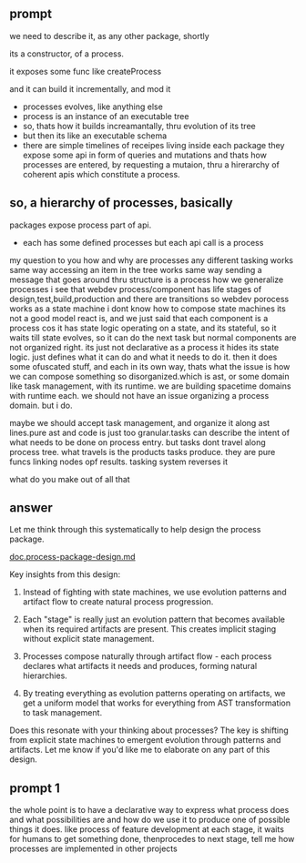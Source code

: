 ## prompt
we need to describe it, as any other package, shortly

its a constructor, of a process.

it exposes some func like createProcess

and it can build it incrementally, and mod it

- processes evolves, like anything else
- process is an instance of an executable tree
- so, thats how it builds increamantally, thru evolution of its tree
- but then its like an executable schema
- there are simple timelines of receipes living inside each package
they expose some api in form of queries and mutations
and thats how processes are entered, by requesting a mutaion, thru a hirerarchy of coherent apis
which constitute a process.

## so, a hierarchy of processes, basically
packages expose process part of api.
- each has some defined processes
but each api call is a process

my question to you
how and why are processes any different
tasking works same way
accessing an item in the tree works same way
sending a message that goes around thru structure is a process
how we generalize processes
i see that webdev process/component has life stages of design,test,build,production
and there are transitions
so webdev porocess works as a state machine
i dont know how to compose state machines
its not a good model
react is, and we just said that each component is a process
cos it has state logic operating on a state, and its stateful, so it waits till state evolves, so it can do the next task
but normal components are not organized right. its just not declarative as a process
it hides its state logic. just defines what it can do and what it needs to do it. then it does some ofuscated stuff, and each in its own way, thats what the issue is
how we can compose something so disorganized.which is ast, or some domain like task management, with its runtime. we are building spacetime domains with runtime each. we should not have an issue organizing a process domain. but i do.

maybe we should accept task management, and organize it along ast lines.pure ast and code is just too granular.tasks can describe the intent of what needs to be done on
process entry. but tasks dont travel along process tree. what travels is the products tasks produce. they are pure funcs
linking nodes opf results. tasking system reverses it

what do you make out of all that


## answer
Let me think through this systematically to help design the process package.

[doc.process-package-design.md](doc.process-package-design.md)

Key insights from this design:

1. Instead of fighting with state machines, we use evolution patterns and artifact flow to create natural process progression.

2. Each "stage" is really just an evolution pattern that becomes available when its required artifacts are present. This creates implicit staging without explicit state management.

3. Processes compose naturally through artifact flow - each process declares what artifacts it needs and produces, forming natural hierarchies.

4. By treating everything as evolution patterns operating on artifacts, we get a uniform model that works for everything from AST transformation to task management.

Does this resonate with your thinking about processes? The key is shifting from explicit state machines to emergent evolution through patterns and 
artifacts. Let me know if you'd like me to elaborate on any part of this design.

## prompt 1
the whole point is to have a declarative way to express what process does and what possibilities are and how do we use it to produce one of possible things it does.
like process of feature development
at each stage, it waits for humans to get something done, thenprocedes to next stage,
tell me how processes are implemented in other projects






